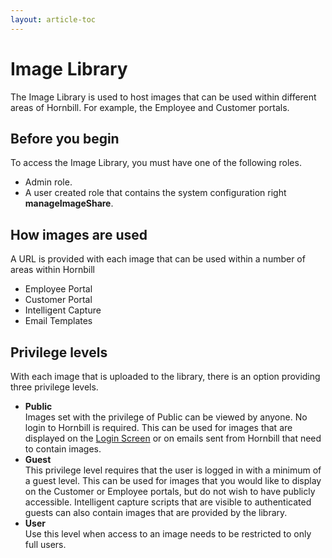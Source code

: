 ```yaml
---
layout: article-toc
---
```

# Image Library
The Image Library is used to host images that can be used within different areas of Hornbill. For example, the Employee and Customer portals.

## Before you begin
To access the Image Library, you must have one of the following roles.
* Admin role.
* A user created role that contains the system configuration right **manageImageShare**.

## How images are used
A URL is provided with each image that can be used within a number of areas within Hornbill
* Employee Portal
* Customer Portal
* Intelligent Capture
* Email Templates

## Privilege levels
With each image that is uploaded to the library, there is an option providing three privilege levels.
* **Public**<br>Images set with the privilege of Public can be viewed by anyone.  No login to Hornbill is required.  This can be used for images that are displayed on the [Login Screen](/esp-config/customize/login-screen#splash-image) or on emails sent from Hornbill that need to contain images.
* **Guest**<br>This privilege level requires that the user is logged in with a minimum of a guest level.  This can be used for images that you would like to display on the Customer or Employee portals, but do not wish to have publicly accessible. Intelligent capture scripts that are visible to authenticated guests can also contain images that are provided by the library.
* **User**<br>Use this level when access to an image needs to be restricted to only full users.  
